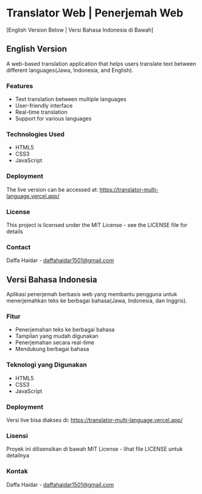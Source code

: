 # Translator Web  | Penerjemah Web

[English Version Below | Versi Bahasa Indonesia di Bawah]


## English Version

A web-based translation application that helps users translate text between different languages(Jawa, Indonesia, and English).

### Features

- Text translation between multiple languages
- User-friendly interface
- Real-time translation
- Support for various languages

### Technologies Used

- HTML5
- CSS3
- JavaScript

### Deployment

The live version can be accessed at: https://translator-multi-language.vercel.app/

### License

This project is licensed under the MIT License - see the LICENSE file for details

### Contact

Daffa Haidar - daffahaidar1501@gmail.com

## Versi Bahasa Indonesia

Aplikasi penerjemah berbasis web yang membantu pengguna untuk menerjemahkan teks ke berbagai bahasa(Jawa, Indonesia, dan Inggris).

### Fitur

- Penerjemahan teks ke berbagai bahasa
- Tampilan yang mudah digunakan
- Penerjemahan secara real-time
- Mendukung berbagai bahasa

### Teknologi yang Digunakan

- HTML5
- CSS3
- JavaScript

### Deployment

Versi live bisa diakses di: https://translator-multi-language.vercel.app/

### Lisensi

Proyek ini dilisensikan di bawah MIT License - lihat file LICENSE untuk detailnya

### Kontak

Daffa Haidar - daffahaidar1501@gmail.com
